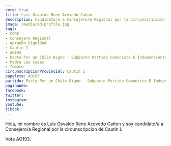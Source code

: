 ```yaml
---
core: true
title: Luis Osvaldo Rene Acevedo Cañon
description: Candidato/a a Consejero/a Regional por la Circunscripción de Cautin I
image: /media/ad-profile.jpg
tags:
- CORE
- Consejero Regional
- Apruebo Dignidad
- Cautin I
- AO193
- Pacto Por un Chile Digno - Subpacto Partido Comunista E Independientes - Partido Comunista De Chile
- Padre Las Casas
- Temuco
circunscripcionProvincial: Cautin I
papeleta: AO193
partido: Pacto Por un Chile Digno - Subpacto Partido Comunista E Independientes - Partido Comunista De Chile
paginaWeb:
facebook:
twitter:
instagram:
youtube:
tiktok:
---
```

Hola, mi nombre es Luis Osvaldo Rene Acevedo Cañon y soy candidato/a a Consejero/a Regional por la circunscripcion de Cautin I.

Vota AO193.